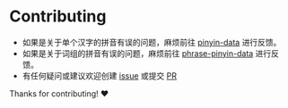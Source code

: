 # Contributing


* 如果是关于单个汉字的拼音有误的问题，麻烦前往 [pinyin-data][pinyin-data] 进行反馈。
* 如果是关于词组的拼音有误的问题，麻烦前往 [phrase-pinyin-data][phrase-pinyin-data] 进行反馈。
* 有任何疑问或建议欢迎创建 [issue][issue] 或提交 [PR][pr]

Thanks for contributing! :heart:


[pinyin-data]: https://github.com/mozillazg/pinyin-data/issues
[phrase-pinyin-data]: https://github.com/mozillazg/phrase-pinyin-data
[issue]: https://github.com/mozillazg/python-pinyin/issues
[pr]: https://github.com/mozillazg/python-pinyin/pulls
